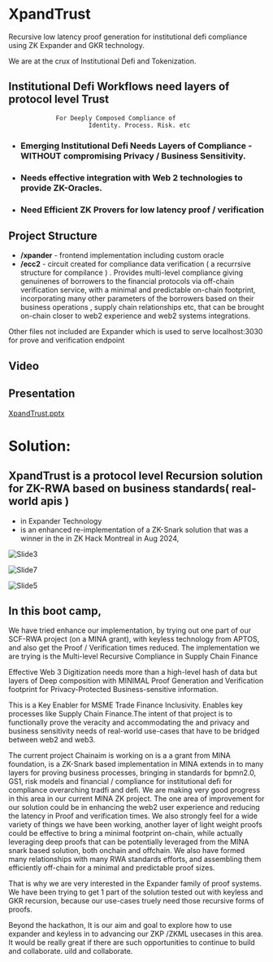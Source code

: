 # XpandTrust

Recursive low latency proof generation for institutional defi compliance using ZK Expander and GKR technology.

We are at the crux of Institutional Defi and Tokenization.

## Institutional Defi Workflows need layers of protocol level Trust

                 For Deeply Composed Compliance of
    		              Identity. Process. Risk. etc

- ### Emerging Institutional Defi Needs Layers of Compliance - WITHOUT compromising Privacy / Business Sensitivity.

- ### Needs effective integration with Web 2 technologies to provide ZK-Oracles.

- ### Need Efficient ZK Provers for low latency proof / verification
  


## Project Structure

- **/xpander** - frontend implementation including custom oracle
- **/ecc2** - circuit created for compliance data verification ( a recurrsive structure for compilance ) . Provides multi-level compliance giving genuinenes of borrowers to the financial protocols via off-chain verification service, with a minimal and predictable on-chain footprint, incorporating many other parameters of the borrowers based on their business operations , supply chain relationships etc, that can be brought on-chain closer to web2 experience and web2 systems integrations. 

Other files not included are Expander which is used to serve localhost:3030 for prove and verification endpoint

## Video

## Presentation 
[XpandTrust.pptx](https://github.com/user-attachments/files/19176714/XpandTrust.pptx)


# Solution:

## XpandTrust is a protocol level Recursion solution for ZK-RWA based on business standards( real-world apis )

- in Expander Technology
- is an enhanced re-implementation of a ZK-Snark solution that was a winner in the
  in ZK Hack Montreal in Aug 2024,


![Slide3](https://github.com/user-attachments/assets/02a0e6b7-2f7b-45ae-b038-6582ccce1f7b)




![Slide7](https://github.com/user-attachments/assets/a88bf294-6c5c-4cd8-808f-d517c70dff71)


  

![Slide5](https://github.com/user-attachments/assets/b2b33b8a-f68a-421c-902f-191dfe677dce)




## In this boot camp, 

We have tried enhance our implementation, by trying out one part of our SCF-RWA project (on a MINA grant), with keyless technology from APTOS, and also get the Proof / Verification times
reduced. The implementation we are trying is the Multi-level Recursive Compliance in Supply Chain Finance

Effective Web 3 Digitization needs more than a high-level hash of data but layers of Deep composition with MINIMAL Proof Generation and Verification footprint for Privacy-Protected
Business-sensitive information.

This is a Key Enabler for MSME Trade Finance Inclusivity.
Enables key processes like Supply Chain Finance.The intent of that project is to functionally prove the veracity and accommodating the and privacy and business sensitivity needs of real-world use-cases that have to be bridged between web2 and web3.

The current project Chainaim is working on is a a grant from MINA foundation, is a ZK-Snark based implementation in MINA extends in to many layers for proving business processes, bringing in standards for bpmn2.0, GS1, risk models and financial / compliance for institutional defi for compliance overarching tradfi and defi.
We are making very good progress in this area in our current MINA ZK project.
The one area of improvement for our solution could be in enhancing the web2 user experience and reducing the latency in Proof  and verification times. We also strongly feel for a wide variety of things we have been working, another layer of light weight proofs could be effective to bring a minimal footprint on-chain, while actually leveraging deep proofs that can be potentially leveraged from the MINA snark based solution, both onchain and offchain. We also have formed many relationships with many RWA standards efforts, and assembling them efficiently off-chain for a minimal and predictable proof sizes.

That is why we are very interested in the Expander family of proof systems. We have been trying to get 1 part of the solution tested out with keyless and GKR recursion, because our use-cases truely need those recursive forms of proofs. 

Beyond the hackathon, It is our aim and goal to explore how to use expander and keyless in to advancing our ZKP /ZKML usecases in this area. It would be really great if there are such opportunities to continue to build and collaborate.
uild and collaborate.
